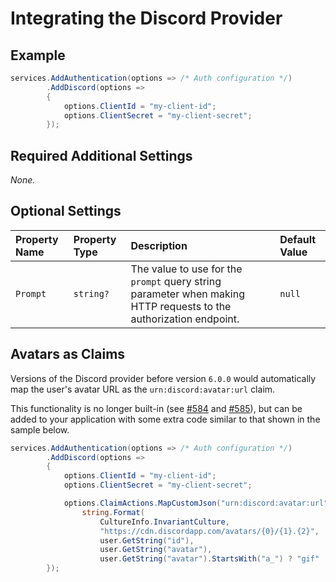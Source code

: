 # Integrating the Discord Provider

## Example

```csharp
services.AddAuthentication(options => /* Auth configuration */)
        .AddDiscord(options =>
        {
            options.ClientId = "my-client-id";
            options.ClientSecret = "my-client-secret";
        });
```

## Required Additional Settings

_None._

## Optional Settings

| Property Name | Property Type | Description | Default Value |
|:--|:--|:--|:--|
| `Prompt` | `string?` | The value to use for the `prompt` query string parameter when making HTTP requests to the authorization endpoint. | `null` |

## Avatars as Claims

Versions of the Discord provider before version `6.0.0` would automatically map the user's avatar URL as the `urn:discord:avatar:url` claim.

This functionality is no longer built-in (see [#584](https://github.com/aspnet-contrib/AspNet.Security.OAuth.Providers/issues/584) and [#585](https://github.com/aspnet-contrib/AspNet.Security.OAuth.Providers/pull/585)), but can be added to your application with some extra code similar to that shown in the sample below.

```csharp
services.AddAuthentication(options => /* Auth configuration */)
        .AddDiscord(options =>
        {
            options.ClientId = "my-client-id";
            options.ClientSecret = "my-client-secret";

            options.ClaimActions.MapCustomJson("urn:discord:avatar:url", user =>
                string.Format(
                    CultureInfo.InvariantCulture,
                    "https://cdn.discordapp.com/avatars/{0}/{1}.{2}",
                    user.GetString("id"),
                    user.GetString("avatar"),
                    user.GetString("avatar").StartsWith("a_") ? "gif" : "png"));
        });
```
